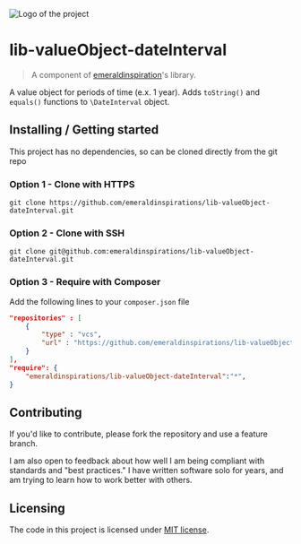 ![Logo of the project](http://vps56132.vps.ovh.ca/logo.gitHub.png)

# lib-valueObject-dateInterval
> A component of [emeraldinspiration](https://github.com/emeraldinspirations)'s library.

A value object for periods of time (e.x. 1 year).  Adds `toString()` and `equals()` functions to `\DateInterval` object.


## Installing / Getting started

This project has no dependencies, so can be cloned directly from the git repo

### Option 1 - Clone with HTTPS

```shell
git clone https://github.com/emeraldinspirations/lib-valueObject-dateInterval.git
```

### Option 2 - Clone with SSH

```shell
git clone git@github.com:emeraldinspirations/lib-valueObject-dateInterval.git
```

### Option 3 - Require with Composer

Add the following lines to your `composer.json` file

```json
"repositories" : [
    {
        "type" : "vcs",
        "url" : "https://github.com/emeraldinspirations/lib-valueObject-dateInterval.git"
    }
],
"require": {
    "emeraldinspirations/lib-valueObject-dateInterval":"*",
}
```

## Contributing

If you'd like to contribute, please fork the repository and use a feature branch.

I am also open to feedback about how well I am being compliant with standards and "best practices." I have written software solo for years, and am trying to learn how to work better with others.

## Licensing

The code in this project is licensed under [MIT license](LICENSE.md).

